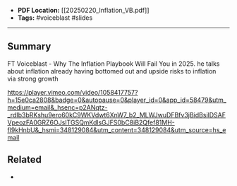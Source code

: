 
- **PDF Location:** [[20250220_Inflation_VB.pdf]]
- **Tags:** #voiceblast #slides 

---
## Summary

FT Voiceblast - Why The Inflation Playbook Will Fail You in 2025. he talks about inflation already having bottomed out and upside risks to inflation via strong growth

https://player.vimeo.com/video/1058417757?h=15e0ca2808&badge=0&autopause=0&player_id=0&app_id=58479&utm_medium=email&_hsenc=p2ANqtz-_rdIb3bRKshu9ero60kC9WKVdwt6XnW7_b2_MLWJwuDFBfv3jBidBsilDSAFVpeozFA0GRZ6OJsITGSQmKdlsGJFS0bC8iB2Qfef81MH-fl9kHnbU&_hsmi=348129084&utm_content=348129084&utm_source=hs_email 
## Related
- 


